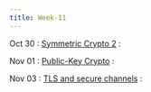 ```yaml
---
title: Week-11
---
```


Oct 30
: [Symmetric Crypto 2]()
  :  

Nov 01
: [Public-Key Crypto]()
  : 

Nov 03
: [TLS and secure channels]()
  : 



